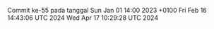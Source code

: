 Commit ke-55 pada tanggal Sun Jan 01 14:00 2023 +0100
Fri Feb 16 14:43:06 UTC 2024
Wed Apr 17 10:29:28 UTC 2024
